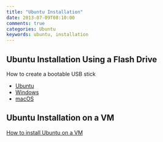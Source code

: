 ```yaml
---
title: "Ubuntu Installation"
date: 2013-07-09T08:10:00
comments: true
categories: Ubuntu
keywords: ubuntu, installation
---
```


## Ubuntu Installation Using a Flash Drive

How to create a bootable USB stick

* [Ubuntu](https://ubuntu.com/tutorials/create-a-usb-stick-on-ubuntu)
* [Windows](https://ubuntu.com/tutorials/create-a-usb-stick-on-windows)
* [macOS](https://ubuntu.com/tutorials/create-a-usb-stick-on-macos)

## Ubuntu Installation on a VM

[How to install Ubuntu on a VM](https://github.com/desecho/ubuntu-vm)

